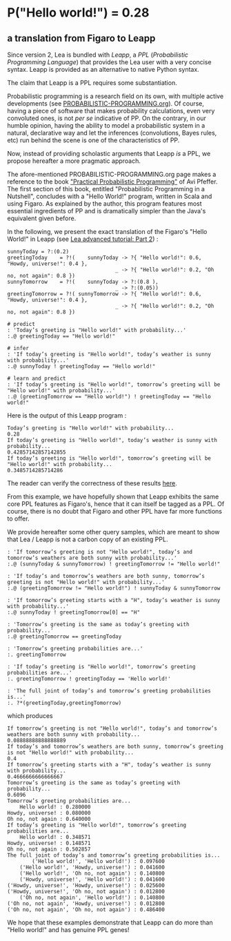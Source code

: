 # P("Hello world!") = 0.28 #

## a translation from Figaro to Leapp ##

Since version 2, Lea is bundled with _Leapp_, a _PPL_ (_Probabilistic Programming Language_) that provides the Lea user with a very concise syntax. Leapp is provided as an alternative to native Python syntax.

The claim that Leapp is a PPL requires some substantiation.

Probabilistic programming is a research field on its own, with multiple active developments (see [PROBABILISTIC-PROGRAMMING.org](http://probabilistic-programming.org/wiki/Home)). Of course, having a piece of software that makes probability calculations, even very convoluted ones, is not _per se_ indicative of PP. On the contrary, in our humble opinion, having the ability to model a probabilistic system in a natural, declarative way and let the inferences (convolutions, Bayes rules, etc) run behind the scene is one of the characteristics of PP.

Now, instead of providing scholastic arguments that Leapp _is_ a PPL, we propose hereafter a more pragmatic approach.

The afore-mentioned PROBABILISTIC-PROGRAMMING.org page makes a reference to the book ["Practical Probabilistic Programming"](http://www.manning.com/pfeffer/) of Avi Pfeffer. The first section of this book, entitled "Probabilistic Programming in a Nutshell", concludes with a "Hello World!" program, written in Scala and using Figaro. As explained by the author, this program features most essential ingredients of PP and is dramatically simpler than the Java's equivalent given before.

In the following, we present the exact translation of the Figaro's "Hello World!" in Leapp (see [Lea advanced tutorial: Part 2](LeappTutorial2.md)) :

```
sunnyToday = ?:(0.2)
greetingToday    = ?!(    sunnyToday -> ?{ "Hello world!": 0.6, "Howdy, universe!": 0.4 },
                                   _ -> ?{ "Hello world!": 0.2, "Oh no, not again": 0.8 })
sunnyTomorrow    = ?!(    sunnyToday -> ?:(0.8 ),
                                   _ -> ?:(0.05))
greetingTomorrow = ?!( sunnyTomorrow -> ?{ "Hello world!": 0.6, "Howdy, universe!": 0.4 },
                                   _ -> ?{ "Hello world!": 0.2, "Oh no, not again": 0.8 })

# predict
: 'Today’s greeting is "Hello world!" with probability...'
:.@ greetingToday == "Hello world!"

# infer
: 'If today’s greeting is "Hello world!", today’s weather is sunny with probability...'
:.@ sunnyToday ! greetingToday == "Hello world!"

# learn and predict
: 'If today’s greeting is "Hello world!", tomorrow’s greeting will be "Hello world!" with probability...'
:.@ (greetingTomorrow == "Hello world!") ! greetingToday == "Hello world!"
```

Here is the output of this Leapp program :

```
Today’s greeting is "Hello world!" with probability...
0.28
If today’s greeting is "Hello world!", today’s weather is sunny with probability...
0.42857142857142855
If today’s greeting is "Hello world!", tomorrow’s greeting will be "Hello world!" with probability...
0.3485714285714286
```

The reader can verify the correctness of these results [here](https://bigsnarf.wordpress.com/2014/05/24/probabilistic-programming-with-scala-hello-world/).

From this example, we have hopefully shown that Leapp exhibits the same core PPL features as Figaro's, hence that it can itself be tagged as a PPL. Of course, there is no doubt that Figaro and other PPL have far more functions to offer.

We provide hereafter some other query samples, which are meant to show that Lea / Leapp is not a carbon copy of an existing PPL.

```
: 'If tomorrow’s greeting is not "Hello world!", today’s and tomorrow’s weathers are both sunny with probability...'
:.@ (sunnyToday & sunnyTomorrow) ! greetingTomorrow != "Hello world!"

: 'If today’s and tomorrow’s weathers are both sunny, tomorrow’s greeting is not "Hello world!" with probability...'
:.@ (greetingTomorrow != "Hello world!") ! sunnyToday & sunnyTomorrow 

: 'If tomorrow’s greeting starts with a "H", today’s weather is sunny with probability...'
:.@ sunnyToday ! greetingTomorrow[0] == "H"

: 'Tomorrow’s greeting is the same as today’s greeting with probability...'
:.@ greetingTomorrow == greetingToday

: 'Tomorrow’s greeting probabilities are...'
:. greetingTomorrow

: 'If today’s greeting is "Hello world!", tomorrow’s greeting probabilities are...'
:. greetingTomorrow ! greetingToday == 'Hello world!'

: 'The full joint of today’s and tomorrow’s greeting probabilities is...'
:. ?*(greetingToday,greetingTomorrow)
```

which produces

```
If tomorrow’s greeting is not "Hello world!", today’s and tomorrow’s weathers are both sunny with probability...
0.08888888888888889
If today’s and tomorrow’s weathers are both sunny, tomorrow’s greeting is not "Hello world!" with probability...
0.4
If tomorrow’s greeting starts with a "H", today’s weather is sunny with probability...
0.4666666666666667
Tomorrow’s greeting is the same as today’s greeting with probability...
0.6096
Tomorrow’s greeting probabilities are...
    Hello world! : 0.280000
Howdy, universe! : 0.080000
Oh no, not again : 0.640000
If today’s greeting is "Hello world!", tomorrow’s greeting probabilities are...
    Hello world! : 0.348571
Howdy, universe! : 0.148571
Oh no, not again : 0.502857
The full joint of today’s and tomorrow’s greeting probabilities is...
        ('Hello world!', 'Hello world!') : 0.097600
    ('Hello world!', 'Howdy, universe!') : 0.041600
    ('Hello world!', 'Oh no, not again') : 0.140800
    ('Howdy, universe!', 'Hello world!') : 0.041600
('Howdy, universe!', 'Howdy, universe!') : 0.025600
('Howdy, universe!', 'Oh no, not again') : 0.012800
    ('Oh no, not again', 'Hello world!') : 0.140800
('Oh no, not again', 'Howdy, universe!') : 0.012800
('Oh no, not again', 'Oh no, not again') : 0.486400
```

We hope that these examples demonstrate that Leapp can do more than "Hello world!" and has genuine PPL genes!